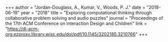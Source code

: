 +++
author = "Jordan-Douglass, A., Kumar, V., Woods, P. J."
date = "2018-06-19"
year = "2018"
title = "Exploring computational thinking through collaborative problem solving and audio puzzles"
journal = "Proceedings of the 17th ACM Conference on Interaction Design and Children"
link = "https://dl-acm-org.ezproxy.library.wisc.edu/doi/pdf/10.1145/3202185.3210766"
+++